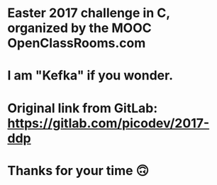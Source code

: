 # Easter 2017 challenge in C, organized by the MOOC OpenClassRooms.com
# I am "Kefka" if you wonder.
# Original link from GitLab: https://gitlab.com/picodev/2017-ddp
# Thanks for your time 🙃
